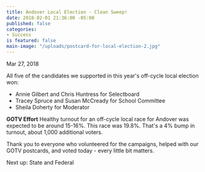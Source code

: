 ```yaml
---
title: Andover Local Election - Clean Sweep!
date: 2018-02-01 21:36:00 -05:00
published: false
categories:
- Success
is featured: false
main-image: "/uploads/postcard-for-local-election-2.jpg"
---
```


Mar 27, 2018

All five of the candidates we supported in this year's off-cycle local election won:
* Annie Gilbert and Chris Huntress for Selectboard
* Tracey Spruce and Susan McCready for School Committee
* Sheila Doherty for Moderator

**GOTV Effort**
Healthy turnout for an off-cycle local race for Andover was expected to be around 15-16%. This race was 19.8%. That's a 4% bump in turnout, about 1,000 additional voters.

Thank you to everyone who volunteered for the campaigns, helped with our GOTV postcards, and voted today - every little bit matters.

Next up: State and Federal